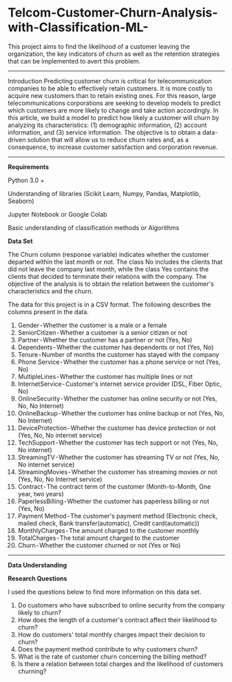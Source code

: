 # Telcom-Customer-Churn-Analysis-with-Classification-ML-
This project aims to find the likelihood of a customer leaving the organization, the key indicators of churn as well as the retention strategies that can be implemented to avert this problem.

---

Introduction
Predicting customer churn is critical for telecommunication companies to be able to effectively retain customers. It is more costly to acquire new customers than to retain existing ones. For this reason, large telecommunications corporations are seeking to develop models to predict which customers are more likely to change and take action accordingly.
In this article, we build a model to predict how likely a customer will churn by analyzing its characteristics: (1) demographic information, (2) account information, and (3) service information. The objective is to obtain a data-driven solution that will allow us to reduce churn rates and, as a consequence, to increase customer satisfaction and corporation revenue.

---

**Requirements**

Python 3.0 +

Understanding of libraries (Scikit Learn, Numpy, Pandas, Matplotlib, Seaborn)

Jupyter Notebook or Google Colab

Basic understanding of classification methods or Algorithms



**Data Set**

The Churn column (response variable) indicates whether the customer departed within the last month or not. The class No includes the clients that did not leave the company last month, while the class Yes contains the clients that decided to terminate their relations with the company. The objective of the analysis is to obtain the relation between the customer's characteristics and the churn.

The data for this project is in a CSV format. The following describes the columns present in the data.
1. Gender - Whether the customer is a male or a female
2. SeniorCitizen - Whether a customer is a senior citizen or not
3. Partner - Whether the customer has a partner or not (Yes, No)
4. Dependents - Whether the customer has dependents or not (Yes, No)
5. Tenure - Number of months the customer has stayed with the company
6. Phone Service - Whether the customer has a phone service or not (Yes, No)
7. MultipleLines - Whether the customer has multiple lines or not
8. InternetService - Customer's internet service provider (DSL, Fiber Optic, No)
9. OnlineSecurity - Whether the customer has online security or not (Yes, No, No Internet)
10. OnlineBackup - Whether the customer has online backup or not (Yes, No, No Internet)
11. DeviceProtection - Whether the customer has device protection or not (Yes, No, No internet service)
12. TechSupport - Whether the customer has tech support or not (Yes, No, No internet)
13. StreamingTV - Whether the customer has streaming TV or not (Yes, No, No internet service)
14. StreamingMovies - Whether the customer has streaming movies or not (Yes, No, No Internet service)
15. Contract - The contract term of the customer (Month-to-Month, One year, two years)
16. PaperlessBilling - Whether the customer has paperless billing or not (Yes, No)
17. Payment Method - The customer's payment method (Electronic check, mailed check, Bank transfer(automatic), Credit card(automatic))
18. MonthlyCharges - The amount charged to the customer monthly
19. TotalCharges - The total amount charged to the customer
20. Churn - Whether the customer churned or not (Yes or No)

---

**Data Understanding**

**Research Questions**

I used the questions below to find more information on this data set.
1. Do customers who have subscribed to online security from the company likely to churn?
2. How does the length of a customer's contract affect their likelihood to churn?
3. How do customers' total monthly charges impact their decision to churn?
4. Does the payment method contribute to why customers churn?
5. What is the rate of customer churn concerning the billing method?
6. Is there a relation between total charges and the likelihood of customers churning?